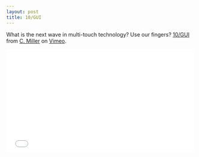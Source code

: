 ```yaml
---
layout: post
title: 10/GUI
---
```


What is the next wave in multi-touch technology? Use our fingers? [10/GUI](http://vimeo.com/6712657) from [C. Miller](http://vimeo.com/user1415432) on [Vimeo](http://vimeo.com).

<iframe src="//player.vimeo.com/video/6712657" width="500" height="275" frameborder="0" webkitallowfullscreen mozallowfullscreen allowfullscreen></iframe>
